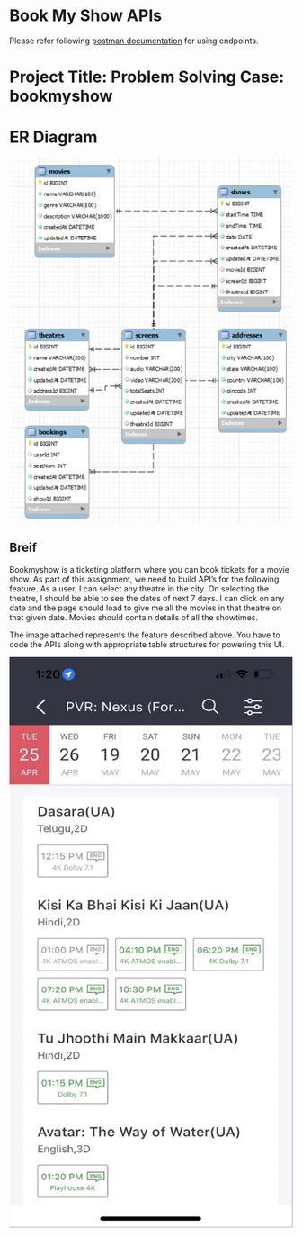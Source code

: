 # Book My Show APIs

Please refer following [postman documentation](https://documenter.getpostman.com/view/12674486/2s93m1bQWN) for using endpoints.

# Project Title: Problem Solving Case: bookmyshow

# ER Diagram

![ER Diagram](./public/erdiagram.PNG)

## Breif

Bookmyshow is a ticketing platform where you can book tickets for a movie show. As part of this assignment, we need to build API’s for the following feature. As a user, I can select any theatre in the city. On selecting the theatre, I should be able to see the dates of next 7 days. I can click on any date and the page should load to give me all the movies in that theatre on that given date. Movies should contain details of all the showtimes.

The image attached represents the feature described above. You have to code the APIs along with appropriate table structures for powering this UI.

![Desired UI](./public/bookmyshow.png)
